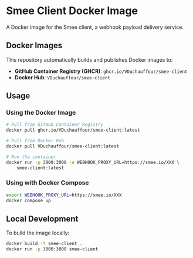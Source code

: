 # Smee Client Docker Image

A Docker image for the Smee client, a webhook payload delivery service.

## Docker Images

This repository automatically builds and publishes Docker images to:

- **GitHub Container Registry (GHCR)**: `ghcr.io/VDuchauffour/smee-client`
- **Docker Hub**: `VDuchauffour/smee-client`

## Usage

### Using the Docker Image

```bash
# Pull from GitHub Container Registry
docker pull ghcr.io/VDuchauffour/smee-client:latest

# Pull from Docker Hub
docker pull VDuchauffour/smee-client:latest

# Run the container
docker run -p 3000:3000 -e WEBHOOK_PROXY_URL=https://smee.io/XXX \
    smee-client:latest
```

### Using with Docker Compose

```bash
export WEBHOOK_PROXY_URL=https://smee.io/XXX
docker compose up
```

## Local Development

To build the image locally:

```bash
docker build -t smee-client .
docker run -p 3000:3000 smee-client
```
